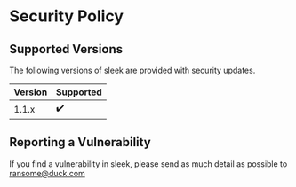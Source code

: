 # Security Policy

## Supported Versions

The following versions of sleek are provided with security updates.

| Version | Supported          |
| ------- | ------------------ |
| 1.1.x   | :heavy_check_mark: |

## Reporting a Vulnerability

If you find a vulnerability in sleek, please send as much detail as possible to ransome@duck.com
